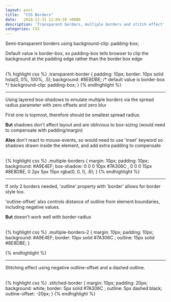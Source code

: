 ```yaml
---
layout: post
title:  "CSS Borders"
date:   2018-12-31 12:04:50 +0000
description: 'Transparent borders, multiple borders and stitch effect'
categories: CSS
---
```

<div class="background-for-transparent">
  <div class="transparent-border">
    <p>Semi-transparent borders using background-clip: padding-box;</p>
    <p>Default value is border-box, so padding-box tells browser to clip the background at the padding edge rather than the border box edge</p>
  </div>
</div>
<br />
{% highlight css %}
.transparent-border {
  padding: 10px;
  border: 10px solid hsla(0, 0%, 100%, .5);
  background: #8E8DBE;
  /* default value is border-box */
  background-clip: padding-box;
}
{% endhighlight %}

<hr />
<div class="multiple-borders">
  <p>Using layered box-shadows to emulate multiple borders via the spread radius parameter with zero offsets and zero blur</p>
  <p>First one is topmost, therefore should be smallest spread radius.</p>
  <p><strong>But</strong> shadows don't affect layout and are oblivious to box-sizing (would need to compensate with padding/margin)</p>
  <p><strong>Also</strong> don't react to mouse-events, so would need to use 'inset' keyword so shadows drawn inside the element, and add extra padding to compensate</p>
</div>
<br />
{% highlight css %}
.multiple-borders {
  margin: 10px;
  padding: 10px;
  background: #A9E4EF;
  box-shadow: 0 0 0 10px #7A306C ,
              0 0 0 15px #8E8DBE,
              0 2px 5px 15px rgba(0, 0, 0, .6);
}
{% endhighlight %}
<hr />
<div class="multiple-borders-2">
  <p>If only 2 borders needed, 'outline' property  with 'border' allows for border style too.</p>
  <p>'outline-offset' also controls distance of outline from element boundaries, including negative values.</p>
  <p><strong>But</strong> doesn't work well with border-radius</p>
</div>
<br />
{% highlight css %}
.multiple-borders-2 {
  margin: 10px;
  padding: 10px;
  background: #A9E4EF;
  border: 10px solid #7A306C ;
  outline: 15px solid #8E8DBE;
}

{% endhighlight %}
<hr />
<div class="stitched-border">
  <p>Stitching effect using negative outline-offset and a dashed outline.</p>
</div>
<br />
{% highlight css %}
.stitched-border {
  margin: 10px;
  padding: 20px;
  background: white;
  border: 5px solid #7A306C ;
  outline: 5px dashed black;
  outline-offset: -20px;
}
{% endhighlight %}
